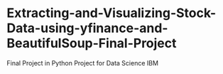 # Extracting-and-Visualizing-Stock-Data-using-yfinance-and-BeautifulSoup-Final-Project
Final Project in Python Project for Data Science IBM
